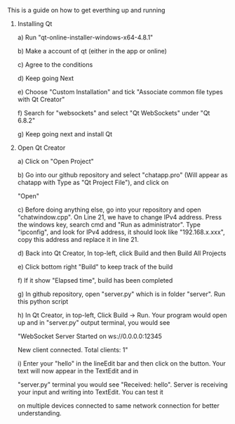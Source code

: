 This is a guide on how to get everthing up and running

1) Installing Qt

    a) Run "qt-online-installer-windows-x64-4.8.1"

    b) Make a account of qt (either in the app or online)

    c) Agree to the conditions

    d) Keep going Next

    e) Choose "Custom Installation" and tick "Associate common file types with Qt Creator"

    f) Search for "websockets" and select "Qt WebSockets" under "Qt 6.8.2"

    g) Keep going next and install Qt

2) Open Qt Creator

    a) Click on "Open Project"

    b) Go into our github repository and select "chatapp.pro" (Will appear as chatapp with Type as "Qt Project File"), and click on 

    "Open"

    c) Before doing anything else, go into your repository and open "chatwindow.cpp". On Line 21, we have to change IPv4 address. Press the windows key, search cmd and "Run as administrator". Type "ipconfig", and look for IPv4 address, it should look like "192.168.x.xxx", copy this address and replace it in line 21.

    d) Back into Qt Creator, In top-left, click Build and then Build All Projects

    e) Click bottom right "Build" to keep track of the build

    f) If it show "Elapsed time", build has been completed

    g) In github repository, open "server.py" which is in folder "server". Run this python script
    
    h) In Qt Creator, in top-left, Click Build -> Run. Your program would open up and in "server.py" output terminal, you would see
    
    "WebSocket Server Started on ws://0.0.0.0:12345
    
    New client connected. Total clients: 1" 

    i) Enter your "hello" in the lineEdit bar and then click on the button. Your text will now appear in the TextEdit and in 
    
    "server.py" terminal you would see "Received: hello". Server is receiving your input and writing into TextEdit. You can test it
    
    on multiple devices connected to same network connection for better understanding.